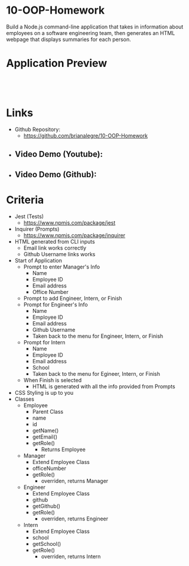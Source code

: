 # 10-OOP-Homework

Build a Node.js command-line application that takes in information about employees on a software engineering team, then generates an HTML webpage that displays summaries for each person.

# Application Preview

<p align="left">
    <img alt="" src="">
</p>

<p align="left">
   <img alt="" src="">
</p>

<p align="left">
   <img alt="" src="">
</p>

<p align="left">
   <img alt="" src="">
</p>

# Links

-   Github Repository:
    - https://github.com/brianalegre/10-OOP-Homework
-   Video Demo (Youtube):
    - 
-   Video Demo (Github):
    - 

# Criteria

- Jest (Tests)
    - https://www.npmjs.com/package/jest
- Inquirer (Prompts)
    - https://www.npmjs.com/package/inquirer
- HTML generated from CLI inputs
    - Email link works correctly
    - Github Username links works
- Start of Application
    - Prompt to enter Manager's Info
        - Name
        - Employee ID
        - Email address
        - Office Number
    - Prompt to add Engineer, Intern, or Finish
    - Prompt for Engineer's Info 
        - Name
        - Employee ID
        - Email address
        - Github Username
        - Taken back to the menu for Engineer, Intern, or Finish
    - Prompt for Intern
        - Name
        - Employee ID
        - Email address
        - School
        - Taken back to the menu for Egineer, Intern, or Finish
    - When Finish is selected
        - HTML is generated with all the info provided from Prompts
- CSS Styling is up to you
- Classes
    - Employee
        - Parent Class
        - name
        - id
        - getName()
        - getEmail()
        - getRole()
            - Returns Employee
    - Manager
        - Extend Employee Class
        - officeNumber
        - getRole()
            - overriden, returns Manager
    - Engineer
        - Extend Employee Class
        - github
        - getGithub()
        - getRole()
            - overriden, returns Engineer
    - Intern
        - Extend Employee Class
        - school
        - getSchool()
        - getRole()
            - overriden, returns Intern

    

